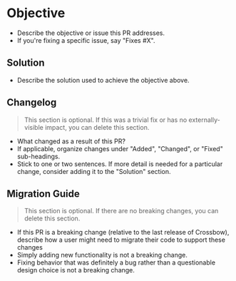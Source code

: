 # Objective

- Describe the objective or issue this PR addresses.
- If you're fixing a specific issue, say "Fixes #X".

## Solution

- Describe the solution used to achieve the objective above.

## Changelog

> This section is optional. If this was a trivial fix or has no externally-visible impact, you can delete this section.

- What changed as a result of this PR?
- If applicable, organize changes under "Added", "Changed", or "Fixed" sub-headings.
- Stick to one or two sentences. If more detail is needed for a particular change, consider adding it to the "Solution" section.

## Migration Guide

> This section is optional. If there are no breaking changes, you can delete this section.

- If this PR is a breaking change (relative to the last release of Crossbow), describe how a user might need to migrate their code to support these changes
- Simply adding new functionality is not a breaking change.
- Fixing behavior that was definitely a bug rather than a questionable design choice is not a breaking change.
